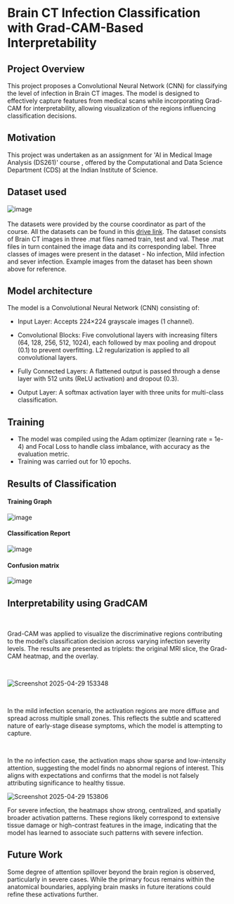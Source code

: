 # Brain CT Infection Classification with Grad-CAM-Based Interpretability

## Project Overview
This project proposes a Convolutional Neural Network (CNN) for classifying the level of infection in Brain CT images. The model is designed to effectively capture features from medical scans while 
incorporating Grad-CAM for interpretability, allowing visualization of the regions influencing classification decisions.


## Motivation
This project was undertaken as an assignment for 'AI in Medical Image Analysis (DS261)' course , offered by the Computational and Data Science Department (CDS) at the Indian Institute of Science.

## Dataset used
![image](https://github.com/user-attachments/assets/e00bd5ae-3447-4edd-b8df-5f965d141d94)
<br>
<br>
The datasets were provided by the course coordinator as part of the course. All the datasets can be found in this [drive link](https://drive.google.com/file/d/1dAipNcsiv03DObxnhFwcaG2mTySoG7Ba/view?usp=sharing). The dataset consists of Brain CT images in three .mat
files named train, test and val. These .mat files in turn contained the image data and its corresponding label. Three classes of images were present in the dataset - No infection,
Mild infection and sever infection. Example images from the dataset has been shown above for reference.

## Model architecture
The model is a Convolutional Neural Network (CNN) consisting of:

+ Input Layer: Accepts 224×224 grayscale images (1 channel).

+ Convolutional Blocks: Five convolutional layers with increasing filters (64, 128, 256, 512, 1024), each followed by max pooling and dropout (0.1) to prevent overfitting. L2 regularization is applied to all convolutional layers.

+ Fully Connected Layers: A flattened output is passed through a dense layer with 512 units (ReLU activation) and dropout (0.3).

+ Output Layer: A softmax activation layer with three units for multi-class classification.

## Training
+ The model was compiled using the Adam optimizer (learning rate = 1e-4) and Focal Loss to handle class imbalance, with accuracy as the evaluation metric.
+ Training was carried out for 10 epochs.
  
## Results of Classification
#### Training Graph
![image](https://github.com/user-attachments/assets/2adf6f9d-af61-417a-a603-d6c9c9b7be28)

#### Classification Report
![image](https://github.com/user-attachments/assets/f52fc7f7-2ae4-4f8f-aa95-d312abd298d6)

#### Confusion matrix
![image](https://github.com/user-attachments/assets/e2b37301-0029-4d42-b0bd-b632b4ff1b66)






## Interpretability using GradCAM
<br>

Grad-CAM was applied to visualize the discriminative regions contributing to the model’s classification decision across varying infection severity levels. 
The results are presented as triplets: the original MRI slice, the Grad-CAM heatmap, and the overlay.

<br>

![Screenshot 2025-04-29 153348](https://github.com/user-attachments/assets/bc265def-7195-4938-99a9-b4953157306f)


<br>

In the mild infection scenario, the activation regions are more diffuse and spread across multiple small zones. This reflects the subtle and scattered nature of early-stage disease symptoms,
which the model is attempting to capture.

<br>



In the no infection case, the activation maps show sparse and low-intensity attention, suggesting the model finds no abnormal regions of interest.
This aligns with expectations and confirms that the model is not falsely attributing significance to healthy tissue.

![Screenshot 2025-04-29 153806](https://github.com/user-attachments/assets/a51c0bb6-f62d-4d39-9bc5-452e9371daea)


For severe infection, the heatmaps show strong, centralized, and spatially broader activation patterns. These regions likely correspond to extensive tissue damage or 
high-contrast features in the image, indicating that the model has learned to associate such patterns with severe infection.



## Future Work

Some degree of attention spillover beyond the brain region is observed, particularly in severe cases. While the primary focus remains within the anatomical boundaries, applying brain masks in future iterations could refine these activations further.
